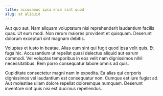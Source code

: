 ```yaml
---
title: accusamus ipsa enim sint quod
slug: at aliquid
---
```


Aut quo aut. Nam aliquam voluptatum nisi reprehenderit laudantium facilis quas. Ut eum modi. Non rerum maiores provident et quisquam. Deserunt dolorum excepturi sint magnam debitis.

Voluptas et iusto in beatae. Alias eum sint qui fugit quod ipsa velit quis. Et fuga hic. Accusantium ut repellat quasi delectus aliquid aut earum commodi. Vel voluptas temporibus in eos velit nam dignissimos nihil necessitatibus. Rem porro consequatur labore omnis ad quis.

Cupiditate consectetur magni nam in expedita. Ea alias qui corporis dignissimos vel laudantium est consequatur non. Cumque est iure fugiat ad. Aut molestiae ullam dolore repellat doloremque numquam. Deserunt inventore sint quis nisi est ducimus repellendus.
